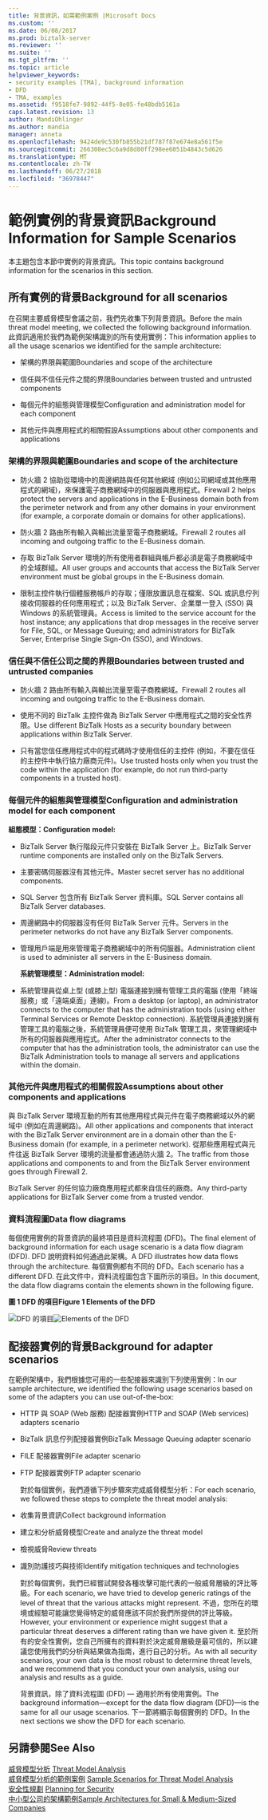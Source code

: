 ```yaml
---
title: 背景資訊，如需範例案例 |Microsoft Docs
ms.custom: ''
ms.date: 06/08/2017
ms.prod: biztalk-server
ms.reviewer: ''
ms.suite: ''
ms.tgt_pltfrm: ''
ms.topic: article
helpviewer_keywords:
- security examples [TMA], background information
- DFD
- TMA, examples
ms.assetid: f9518fe7-9892-44f5-8e05-fe48bdb5161a
caps.latest.revision: 13
author: MandiOhlinger
ms.author: mandia
manager: anneta
ms.openlocfilehash: 9424de9c530fb855b21df787f87e674e8a561f5e
ms.sourcegitcommit: 266308ec5c6a9d8d80ff298ee6051b4843c5d626
ms.translationtype: MT
ms.contentlocale: zh-TW
ms.lasthandoff: 06/27/2018
ms.locfileid: "36978447"
---
```

# <a name="background-information-for-sample-scenarios"></a><span data-ttu-id="42572-102">範例實例的背景資訊</span><span class="sxs-lookup"><span data-stu-id="42572-102">Background Information for Sample Scenarios</span></span>
<span data-ttu-id="42572-103">本主題包含本節中實例的背景資訊。</span><span class="sxs-lookup"><span data-stu-id="42572-103">This topic contains background information for the scenarios in this section.</span></span>  
  
## <a name="background-for-all-scenarios"></a><span data-ttu-id="42572-104">所有實例的背景</span><span class="sxs-lookup"><span data-stu-id="42572-104">Background for all scenarios</span></span>  
 <span data-ttu-id="42572-105">在召開主要威脅模型會議之前，我們先收集下列背景資訊。</span><span class="sxs-lookup"><span data-stu-id="42572-105">Before the main threat model meeting, we collected the following background information.</span></span> <span data-ttu-id="42572-106">此資訊適用於我們為範例架構識別的所有使用實例：</span><span class="sxs-lookup"><span data-stu-id="42572-106">This information applies to all the usage scenarios we identified for the sample architecture:</span></span>  
  
-   <span data-ttu-id="42572-107">架構的界限與範圍</span><span class="sxs-lookup"><span data-stu-id="42572-107">Boundaries and scope of the architecture</span></span>  
  
-   <span data-ttu-id="42572-108">信任與不信任元件之間的界限</span><span class="sxs-lookup"><span data-stu-id="42572-108">Boundaries between trusted and untrusted components</span></span>  
  
-   <span data-ttu-id="42572-109">每個元件的組態與管理模型</span><span class="sxs-lookup"><span data-stu-id="42572-109">Configuration and administration model for each component</span></span>  
  
-   <span data-ttu-id="42572-110">其他元件與應用程式的相關假設</span><span class="sxs-lookup"><span data-stu-id="42572-110">Assumptions about other components and applications</span></span>  
  
### <a name="boundaries-and-scope-of-the-architecture"></a><span data-ttu-id="42572-111">架構的界限與範圍</span><span class="sxs-lookup"><span data-stu-id="42572-111">Boundaries and scope of the architecture</span></span>  
  
-   <span data-ttu-id="42572-112">防火牆 2 協助從環境中的周邊網路與任何其他網域 (例如公司網域或其他應用程式的網域)，來保護電子商務網域中的伺服器與應用程式。</span><span class="sxs-lookup"><span data-stu-id="42572-112">Firewall 2 helps protect the servers and applications in the E-Business domain both from the perimeter network and from any other domains in your environment (for example, a corporate domain or domains for other applications).</span></span>  
  
-   <span data-ttu-id="42572-113">防火牆 2 路由所有輸入與輸出流量至電子商務網域。</span><span class="sxs-lookup"><span data-stu-id="42572-113">Firewall 2 routes all incoming and outgoing traffic to the E-Business domain.</span></span>  
  
-   <span data-ttu-id="42572-114">存取 BizTalk Server 環境的所有使用者群組與帳戶都必須是電子商務網域中的全域群組。</span><span class="sxs-lookup"><span data-stu-id="42572-114">All user groups and accounts that access the BizTalk Server environment must be global groups in the E-Business domain.</span></span>  
  
-   <span data-ttu-id="42572-115">限制主控件執行個體服務帳戶的存取；僅限放置訊息在檔案、SQL 或訊息佇列接收伺服器的任何應用程式；以及 BizTalk Server、企業單一登入 (SSO) 與 Windows 的系統管理員。</span><span class="sxs-lookup"><span data-stu-id="42572-115">Access is limited to the service account for the host instance; any applications that drop messages in the receive server for File, SQL, or Message Queuing; and administrators for BizTalk Server, Enterprise Single Sign-On (SSO), and Windows.</span></span>  
  
### <a name="boundaries-between-trusted-and-untrusted-companies"></a><span data-ttu-id="42572-116">信任與不信任公司之間的界限</span><span class="sxs-lookup"><span data-stu-id="42572-116">Boundaries between trusted and untrusted companies</span></span>  
  
-   <span data-ttu-id="42572-117">防火牆 2 路由所有輸入與輸出流量至電子商務網域。</span><span class="sxs-lookup"><span data-stu-id="42572-117">Firewall 2 routes all incoming and outgoing traffic to the E-Business domain.</span></span>  
  
-   <span data-ttu-id="42572-118">使用不同的 BizTalk 主控件做為 BizTalk Server 中應用程式之間的安全性界限。</span><span class="sxs-lookup"><span data-stu-id="42572-118">Use different BizTalk Hosts as a security boundary between applications within BizTalk Server.</span></span>  
  
-   <span data-ttu-id="42572-119">只有當您信任應用程式中的程式碼時才使用信任的主控件 (例如，不要在信任的主控件中執行協力廠商元件)。</span><span class="sxs-lookup"><span data-stu-id="42572-119">Use trusted hosts only when you trust the code within the application (for example, do not run third-party components in a trusted host).</span></span>  
  
### <a name="configuration-and-administration-model-for-each-component"></a><span data-ttu-id="42572-120">每個元件的組態與管理模型</span><span class="sxs-lookup"><span data-stu-id="42572-120">Configuration and administration model for each component</span></span>  
 <span data-ttu-id="42572-121">**組態模型：**</span><span class="sxs-lookup"><span data-stu-id="42572-121">**Configuration model:**</span></span>  
  
- <span data-ttu-id="42572-122">BizTalk Server 執行階段元件只安裝在 BizTalk Server 上。</span><span class="sxs-lookup"><span data-stu-id="42572-122">BizTalk Server runtime components are installed only on the BizTalk Servers.</span></span>  
  
- <span data-ttu-id="42572-123">主要密碼伺服器沒有其他元件。</span><span class="sxs-lookup"><span data-stu-id="42572-123">Master secret server has no additional components.</span></span>  
  
- <span data-ttu-id="42572-124">SQL Server 包含所有 BizTalk Server 資料庫。</span><span class="sxs-lookup"><span data-stu-id="42572-124">SQL Server contains all BizTalk Server databases.</span></span>  
  
- <span data-ttu-id="42572-125">周邊網路中的伺服器沒有任何 BizTalk Server 元件。</span><span class="sxs-lookup"><span data-stu-id="42572-125">Servers in the perimeter networks do not have any BizTalk Server components.</span></span>  
  
- <span data-ttu-id="42572-126">管理用戶端是用來管理電子商務網域中的所有伺服器。</span><span class="sxs-lookup"><span data-stu-id="42572-126">Administration client is used to administer all servers in the E-Business domain.</span></span>  
  
  <span data-ttu-id="42572-127">**系統管理模型：**</span><span class="sxs-lookup"><span data-stu-id="42572-127">**Administration model:**</span></span>  
  
- <span data-ttu-id="42572-128">系統管理員從桌上型 (或膝上型) 電腦連接到擁有管理工具的電腦 (使用「終端服務」或「遠端桌面」連線)。</span><span class="sxs-lookup"><span data-stu-id="42572-128">From a desktop (or laptop), an administrator connects to the computer that has the administration tools (using either Terminal Services or Remote Desktop connection).</span></span> <span data-ttu-id="42572-129">系統管理員連接到擁有管理工具的電腦之後，系統管理員便可使用 BizTalk 管理工具，來管理網域中所有的伺服器與應用程式。</span><span class="sxs-lookup"><span data-stu-id="42572-129">After the administrator connects to the computer that has the administration tools, the administrator can use the BizTalk Administration tools to manage all servers and applications within the domain.</span></span>  
  
### <a name="assumptions-about-other-components-and-applications"></a><span data-ttu-id="42572-130">其他元件與應用程式的相關假設</span><span class="sxs-lookup"><span data-stu-id="42572-130">Assumptions about other components and applications</span></span>  
 <span data-ttu-id="42572-131">與 BizTalk Server 環境互動的所有其他應用程式與元件在電子商務網域以外的網域中 (例如在周邊網路)。</span><span class="sxs-lookup"><span data-stu-id="42572-131">All other applications and components that interact with the BizTalk Server environment are in a domain other than the E-Business domain (for example, in a perimeter network).</span></span> <span data-ttu-id="42572-132">從那些應用程式與元件往返 BizTalk Server 環境的流量都會通過防火牆 2。</span><span class="sxs-lookup"><span data-stu-id="42572-132">The traffic from those applications and components to and from the BizTalk Server environment goes through Firewall 2.</span></span>  
  
 <span data-ttu-id="42572-133">BizTalk Server 的任何協力廠商應用程式都來自信任的廠商。</span><span class="sxs-lookup"><span data-stu-id="42572-133">Any third-party applications for BizTalk Server come from a trusted vendor.</span></span>  
  
### <a name="data-flow-diagrams"></a><span data-ttu-id="42572-134">資料流程圖</span><span class="sxs-lookup"><span data-stu-id="42572-134">Data flow diagrams</span></span>  
 <span data-ttu-id="42572-135">每個使用實例的背景資訊的最終項目是資料流程圖 (DFD)。</span><span class="sxs-lookup"><span data-stu-id="42572-135">The final element of background information for each usage scenario is a data flow diagram (DFD).</span></span> <span data-ttu-id="42572-136">DFD 說明資料如何通過此架構。</span><span class="sxs-lookup"><span data-stu-id="42572-136">A DFD illustrates how data flows through the architecture.</span></span> <span data-ttu-id="42572-137">每個實例都有不同的 DFD。</span><span class="sxs-lookup"><span data-stu-id="42572-137">Each scenario has a different DFD.</span></span> <span data-ttu-id="42572-138">在此文件中，資料流程圖包含下圖所示的項目。</span><span class="sxs-lookup"><span data-stu-id="42572-138">In this document, the data flow diagrams contain the elements shown in the following figure.</span></span>  
  
 <span data-ttu-id="42572-139">**圖 1 DFD 的項目**</span><span class="sxs-lookup"><span data-stu-id="42572-139">**Figure 1 Elements of the DFD**</span></span>  
  
 <span data-ttu-id="42572-140">![DFD 的項目](../core/media/tdi-sec-dfd-legend.gif "TDI_Sec_DFD_Legend")</span><span class="sxs-lookup"><span data-stu-id="42572-140">![Elements of the DFD](../core/media/tdi-sec-dfd-legend.gif "TDI_Sec_DFD_Legend")</span></span>  
  
## <a name="background-for-adapter-scenarios"></a><span data-ttu-id="42572-141">配接器實例的背景</span><span class="sxs-lookup"><span data-stu-id="42572-141">Background for adapter scenarios</span></span>  
 <span data-ttu-id="42572-142">在範例架構中，我們根據您可用的一些配接器來識別下列使用實例：</span><span class="sxs-lookup"><span data-stu-id="42572-142">In our sample architecture, we identified the following usage scenarios based on some of the adapters you can use out-of-the-box:</span></span>  
  
- <span data-ttu-id="42572-143">HTTP 與 SOAP (Web 服務) 配接器實例</span><span class="sxs-lookup"><span data-stu-id="42572-143">HTTP and SOAP (Web services) adapters scenario</span></span>  
  
- <span data-ttu-id="42572-144">BizTalk 訊息佇列配接器實例</span><span class="sxs-lookup"><span data-stu-id="42572-144">BizTalk Message Queuing adapter scenario</span></span>  
  
- <span data-ttu-id="42572-145">FILE 配接器實例</span><span class="sxs-lookup"><span data-stu-id="42572-145">File adapter scenario</span></span>  
  
- <span data-ttu-id="42572-146">FTP 配接器實例</span><span class="sxs-lookup"><span data-stu-id="42572-146">FTP adapter scenario</span></span>  
  
  <span data-ttu-id="42572-147">對於每個實例，我們遵循下列步驟來完成威脅模型分析：</span><span class="sxs-lookup"><span data-stu-id="42572-147">For each scenario, we followed these steps to complete the threat model analysis:</span></span>  
  
- <span data-ttu-id="42572-148">收集背景資訊</span><span class="sxs-lookup"><span data-stu-id="42572-148">Collect background information</span></span>  
  
- <span data-ttu-id="42572-149">建立和分析威脅模型</span><span class="sxs-lookup"><span data-stu-id="42572-149">Create and analyze the threat model</span></span>  
  
- <span data-ttu-id="42572-150">檢視威脅</span><span class="sxs-lookup"><span data-stu-id="42572-150">Review threats</span></span>  
  
- <span data-ttu-id="42572-151">識別防護技巧與技術</span><span class="sxs-lookup"><span data-stu-id="42572-151">Identify mitigation techniques and technologies</span></span>  
  
  <span data-ttu-id="42572-152">對於每個實例，我們已經嘗試開發各種攻擊可能代表的一般威脅層級的評比等級。</span><span class="sxs-lookup"><span data-stu-id="42572-152">For each scenario, we have tried to develop generic ratings of the level of threat that the various attacks might represent.</span></span> <span data-ttu-id="42572-153">不過，您所在的環境或經驗可能讓您覺得特定的威脅應該不同於我們所提供的評比等級。</span><span class="sxs-lookup"><span data-stu-id="42572-153">However, your environment or experience might suggest that a particular threat deserves a different rating than we have given it.</span></span> <span data-ttu-id="42572-154">至於所有的安全性實例，您自己所擁有的資料對於決定威脅層級是最可信的，所以建議您使用我們的分析與結果做為指南，進行自己的分析。</span><span class="sxs-lookup"><span data-stu-id="42572-154">As with all security scenarios, your own data is the most robust to determine threat levels, and we recommend that you conduct your own analysis, using our analysis and results as a guide.</span></span>  
  
  <span data-ttu-id="42572-155">背景資訊，除了資料流程圖 (DFD) — 適用於所有使用實例。</span><span class="sxs-lookup"><span data-stu-id="42572-155">The background information—except for the data flow diagram (DFD)—is the same for all our usage scenarios.</span></span> <span data-ttu-id="42572-156">下一節將顯示每個實例的 DFD。</span><span class="sxs-lookup"><span data-stu-id="42572-156">In the next sections we show the DFD for each scenario.</span></span>  
  
## <a name="see-also"></a><span data-ttu-id="42572-157">另請參閱</span><span class="sxs-lookup"><span data-stu-id="42572-157">See Also</span></span>  
 <span data-ttu-id="42572-158">[威脅模型分析](../core/threat-model-analysis.md) </span><span class="sxs-lookup"><span data-stu-id="42572-158">[Threat Model Analysis](../core/threat-model-analysis.md) </span></span>  
 <span data-ttu-id="42572-159">[威脅模型分析的範例案例](../core/sample-scenarios-for-threat-model-analysis.md) </span><span class="sxs-lookup"><span data-stu-id="42572-159">[Sample Scenarios for Threat Model Analysis](../core/sample-scenarios-for-threat-model-analysis.md) </span></span>  
 <span data-ttu-id="42572-160">[安全性規劃](../core/planning-for-security.md) </span><span class="sxs-lookup"><span data-stu-id="42572-160">[Planning for Security](../core/planning-for-security.md) </span></span>  
 [<span data-ttu-id="42572-161">中小型公司的架構範例</span><span class="sxs-lookup"><span data-stu-id="42572-161">Sample Architectures for Small & Medium-Sized Companies</span></span>](../core/sample-architectures-for-small-medium-sized-companies.md)